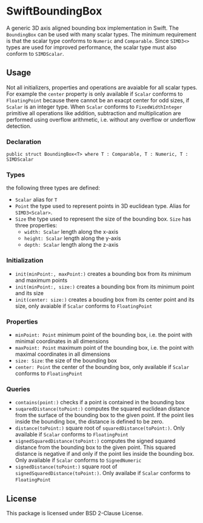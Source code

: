 # SwiftBoundingBox

A generic 3D axis aligned bounding box implementation in Swift.
The `BoundingBox` can be used with many scalar types. The minimum requirement is that the
scalar type conforms to `Numeric` and `Comparable`. Since `SIMD3<>` types are used for improved
performance, the scalar type must also conform to `SIMDScalar`.

## Usage
Not all initializers, properties and operations are avaiable for all scalar types. For example the 
`center` property is only available if `Scalar` conforms to `FloatingPoint` because there cannot
be an exacpt center for odd sizes, if `Scalar` is an integer type. When `Scalar` conforms to `FixedWidthInteger`
primitive all operations like addition, subtraction and multiplication are performed using overflow
arithmetic, i.e. without any overflow or underflow detection.

### Declaration
`public struct BoundingBox<T> where T : Comparable, T : Numeric, T : SIMDScalar`

### Types
the following three types are defined:
- `Scalar` alias for `T`
- `Point` the type used to represent points in 3D euclidean type. Alias for `SIMD3<Scalar>`.
- `Size` the type used to represent the size of the bounding box. `Size` has three properties:
  + `width: Scalar` length along the x-axis
  + `height: Scalar` length along the y-axis
  + `depth: Scalar` length along the z-axis

### Initialization
- `init(minPoint:, maxPoint:)` creates a bounding box from its minimum and maximum points
- `init(minPoint:, size:)` creates a bounding box from its minimum point and its size
- `init(center: size:)` creates a bouding box from its center point and its size, only avaiable if `Scalar` conforms to `FloatingPoint`

### Properties
- `minPoint: Point` minimum point of the bounding box, i.e. the point with minimal coordinates in all dimensions
- `maxPoint: Point` maximum point of the bounding box, i.e. the point with maximal coordinates in all dimensions
- `size: Size`: the size of the bounding box
- `center: Point` the center of the bounding box, only available if `Scalar` conforms to `FloatingPoint`

### Queries
- `contains(point:)` checks if a point is contained in the bounding box
- `suqaredDistance(toPoint:)` computes the squared euclidean distance from the surface
  of the bounding box to the given point. If the point lies inside the bounding box, the distance is defined
  to be zero.
- `distance(toPoint:)` square root of `squaredDistance(toPoint:)`. Only available if
  `Scalar` conforms to `FloatingPoint`   
- `signedSquaredDistance(toPoint:)` computes the signed squared distance from the bounding box
  to the given point. This squared distance is negative if and only if the point lies inside the bounding box.
  Only available if `Scalar` conforms to `SignedNumeric`
- `signedDistance(toPoint:)` square root of `signedSquaredDistance(toPoint:)`. Only
  availabe if `Scalar` conforms to `FloatingPoint`


## License
This package is licensed under BSD 2-Clause License.
